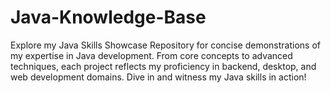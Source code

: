 # Java-Knowledge-Base
Explore my Java Skills Showcase Repository for concise demonstrations of my expertise in Java development. From core concepts to advanced techniques, each project reflects my proficiency in backend, desktop, and web development domains. Dive in and witness my Java skills in action!
